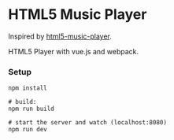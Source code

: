 # HTML5 Music Player

Inspired by [html5-music-player](https://github.com/TivonJJ/html5-music-player.git).

HTML5 Player with vue.js and webpack.

### Setup

```
npm install

# build:
npm run build

# start the server and watch (localhost:8080)
npm run dev
```
